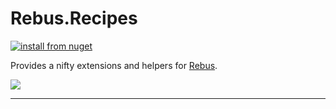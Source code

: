 # Rebus.Recipes

[![install from nuget](https://img.shields.io/nuget/v/Rebus.Recipes.svg?style=flat-square)](https://www.nuget.org/packages/Rebus.Recipes)

Provides a nifty extensions and helpers for [Rebus](https://github.com/rebus-org/Rebus).

![](https://raw.githubusercontent.com/rebus-org/Rebus/master/artwork/little_rebusbus2_copy-200x200.png)

---


